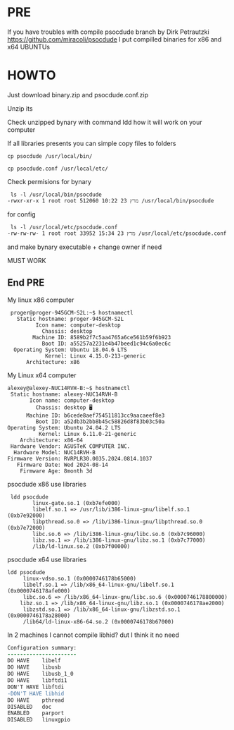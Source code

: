 # PRE

If you have troubles with compile psocdude branch by Dirk Petrautzki  https://github.com/miracoli/psocdude I put compilled binaries for x86 and x64 UBUNTUs

# HOWTO

Just download binary.zip and psocdude.conf.zip

Unzip its

Check  unzipped bynary with command ldd how it will work on your computer

If all libraries presents you can simple copy files to folders
```
cp psocdude /usr/local/bin/
```
```
cp psocdude.conf /usr/local/etc/
```
Check permisions for bynary 
```
 ls -l /usr/local/bin/psocdude
-rwxr-xr-x 1 root root 512060 מרץ 23 10:22 /usr/local/bin/psocdude
```
for config
```
 ls -l /usr/local/etc/psocdude.conf
-rw-rw-rw- 1 root root 33952 מרץ 23 15:34 /usr/local/etc/psocdude.conf
```

and make bynary executable + change owner if need

MUST WORK
 ## End PRE

My linux x86 computer 
```
 proger@proger-945GCM-S2L:~$ hostnamectl
   Static hostname: proger-945GCM-S2L
         Icon name: computer-desktop
           Chassis: desktop
        Machine ID: 8589b2f7c5aa4765a6ce561b59f6b923
           Boot ID: a55257a2231e4b47beed1c94c6a0ec6c
  Operating System: Ubuntu 18.04.6 LTS
            Kernel: Linux 4.15.0-213-generic
      Architecture: x86

```
My Linux x64 computer
```
alexey@alexey-NUC14RVH-B:~$ hostnamectl
 Static hostname: alexey-NUC14RVH-B
       Icon name: computer-desktop
         Chassis: desktop 🖥️
      Machine ID: b6cede8aef754511813cc9aacaeef8e3
         Boot ID: a52db3b2bb8b45c58826d8f83b03c50a
Operating System: Ubuntu 24.04.2 LTS              
          Kernel: Linux 6.11.0-21-generic
    Architecture: x86-64
 Hardware Vendor: ASUSTeK COMPUTER INC.
  Hardware Model: NUC14RVH-B
Firmware Version: RVRPLR30.0035.2024.0814.1037
   Firmware Date: Wed 2024-08-14
    Firmware Age: 8month 3d
```

psocdude x86 use libraries 	  
```	  
 ldd psocdude
        linux-gate.so.1 (0xb7efe000)
        libelf.so.1 => /usr/lib/i386-linux-gnu/libelf.so.1 (0xb7e92000)
        libpthread.so.0 => /lib/i386-linux-gnu/libpthread.so.0 (0xb7e72000)
        libc.so.6 => /lib/i386-linux-gnu/libc.so.6 (0xb7c96000)
        libz.so.1 => /lib/i386-linux-gnu/libz.so.1 (0xb7c77000)
        /lib/ld-linux.so.2 (0xb7f00000)
```
psocdude x64 use libraries
```
ldd psocdude
	 linux-vdso.so.1 (0x0000746178b65000)
	 libelf.so.1 => /lib/x86_64-linux-gnu/libelf.so.1 (0x0000746178afe000)
	 libc.so.6 => /lib/x86_64-linux-gnu/libc.so.6 (0x0000746178800000)
 	libz.so.1 => /lib/x86_64-linux-gnu/libz.so.1 (0x0000746178ae2000)
	 libzstd.so.1 => /lib/x86_64-linux-gnu/libzstd.so.1 (0x0000746178a28000)
	 /lib64/ld-linux-x86-64.so.2 (0x0000746178b67000)

```

In 2 machines I cannot compile libhid? dut I think it no need
```diff
Configuration summary:
----------------------
DO HAVE    libelf
DO HAVE    libusb
DO HAVE    libusb_1_0
DO HAVE    libftdi1
DON'T HAVE libftdi
-DON'T HAVE libhid
DO HAVE    pthread
DISABLED   doc
ENABLED    parport
DISABLED   linuxgpio

```

